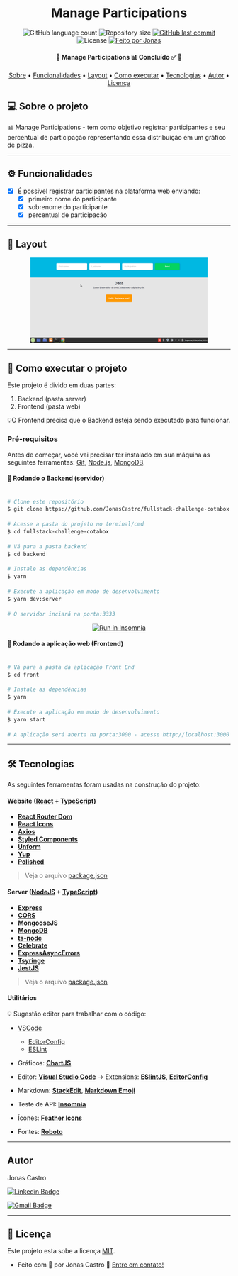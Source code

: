 <h1 align="center">
  Manage Participations
</h1>

<p align="center">
  <img alt="GitHub language count" src="https://img.shields.io/github/languages/count/JonasCastro/fullstack-challenge-cotabox?color=%2304D361">

  <img alt="Repository size" src="https://img.shields.io/github/repo-size/JonasCastro/fullstack-challenge-cotabox">

 
  <a href="https://github.com/JonasCastro/fullstack-challenge-cotabox/commits/master">
    <img alt="GitHub last commit" src="https://img.shields.io/github/last-commit/JonasCastro/fullstack-challenge-cotabox">
  </a>
    
   <img alt="License" src="https://img.shields.io/badge/license-MIT-brightgreen">

  <a href="https://www.linkedin.com/in/jonas-castro-b4044111a/">
    <img alt="Feito por Jonas" src="https://img.shields.io/badge/feito%20por-Jonas-%237519C1">
  </a>
  
 
 
</p>

<h4 align="center"> 
	🚧  Manage Participations 📊 Concluído ✅ 🚧
</h4>

<p align="center">
 <a href="#-sobre-o-projeto">Sobre</a> •
 <a href="#-funcionalidades">Funcionalidades</a> •
 <a href="#-layout">Layout</a> • 
 <a href="#-como-executar-o-projeto">Como executar</a> • 
 <a href="#-tecnologias">Tecnologias</a> • 
 <a href="#-autor">Autor</a> • 
 <a href="#user-content--licença">Licença</a>
</p>


## 💻 Sobre o projeto

:bar_chart: Manage Participations - tem como objetivo registrar participantes e seu percentual de participação representando essa distribuição em um gráfico de pizza.

---

## ⚙️ Funcionalidades

- [x] É possível registrar participantes na plataforma web enviando:
  - [x] primeiro nome do participante
  - [x] sobrenome do participante
  - [x] percentual de participação

---

## 🎨 Layout

<p align="center" style="display: flex; align-items: flex-start; justify-content: center;">
  <img alt="Demo" title="#Demo" src="./assets/demo.gif" width="400px">
</p>

---

## 🚀 Como executar o projeto

Este projeto é divido em duas partes:
1. Backend (pasta server) 
2. Frontend (pasta web)

💡O Frontend precisa que o Backend esteja sendo executado para funcionar.

### Pré-requisitos

Antes de começar, você vai precisar ter instalado em sua máquina as seguintes ferramentas:
[Git](https://git-scm.com), [Node.js](https://nodejs.org/en/), [MongoDB](https://www.mongodb.com/).


#### 🎲 Rodando o Backend (servidor)

```bash

# Clone este repositório
$ git clone https://github.com/JonasCastro/fullstack-challenge-cotabox.git

# Acesse a pasta do projeto no terminal/cmd
$ cd fullstack-challenge-cotabox

# Vá para a pasta backend
$ cd backend

# Instale as dependências
$ yarn

# Execute a aplicação em modo de desenvolvimento
$ yarn dev:server

# O servidor inciará na porta:3333

```
<p align="center">
  <a href="https://github.com/JonasCastro/fullstack-challenge-cotabox/assets/insomnia_API.json" target="_blank"><img src="https://insomnia.rest/images/run.svg" alt="Run in Insomnia"></a>
</p>


#### 🧭 Rodando a aplicação web (Frontend)

```bash

# Vá para a pasta da aplicação Front End
$ cd front

# Instale as dependências
$ yarn

# Execute a aplicação em modo de desenvolvimento
$ yarn start

# A aplicação será aberta na porta:3000 - acesse http://localhost:3000

```

---

## 🛠 Tecnologias

As seguintes ferramentas foram usadas na construção do projeto:

#### **Website**  ([React](https://reactjs.org/)  +  [TypeScript](https://www.typescriptlang.org/))

-   **[React Router Dom](https://github.com/ReactTraining/react-router/tree/master/packages/react-router-dom)**
-   **[React Icons](https://react-icons.github.io/react-icons/)**
-   **[Axios](https://github.com/axios/axios)**
-   **[Styled Components](https://styled-components.com/)**
-   **[Unform](https://unform.dev/)**
-   **[Yup](https://github.com/jquense/yup)**
-   **[Polished](https://polished.js.org/)**

> Veja o arquivo  [package.json](https://github.com/JonasCastro/fullstack-challenge-cotabox/blob/master/front/package.json)

#### [](https://github.com/JonasCastro/fullstack-challenge-cotabox#server-nodejs--typescript)**Server**  ([NodeJS](https://nodejs.org/en/)  +  [TypeScript](https://www.typescriptlang.org/))

-   **[Express](https://expressjs.com/)**
-   **[CORS](https://expressjs.com/en/resources/middleware/cors.html)**
-   **[MongooseJS](https://mongoosejs.com/)**
-   **[MongoDB](https://www.mongodb.com/)**
-   **[ts-node](https://github.com/TypeStrong/ts-node)**
-   **[Celebrate](https://github.com/arb/celebrate)**
-   **[ExpressAsyncErrors](https://www.npmjs.com/package/express-async-errors)**
-   **[Tsyringe](https://github.com/microsoft/tsyringe)**
-   **[JestJS](https://jestjs.io/)**


> Veja o arquivo  [package.json](https://github.com/jonasCastro/fullstack-challenge-cotabox/blob/master/backend/package.json)

#### [](https://github.com/tgmarinho/Ecoleta#utilit%C3%A1rios)**Utilitários**


💡 Sugestão editor para trabalhar com o código: 
  - [VSCode](https://code.visualstudio.com/)
    - [EditorConfig](https://editorconfig.org/)
    - [ESLint](https://eslint.org/)

-   Gráficos:  **[ChartJS](https://www.chartjs.org/)**
-   Editor:  **[Visual Studio Code](https://code.visualstudio.com/)**  → Extensions:  **[ESlintJS](https://marketplace.visualstudio.com/items?itemName=dbaeumer.vscode-eslint)**, **[EditorConfig](https://marketplace.visualstudio.com/items?itemName=EditorConfig.EditorConfig)**
-   Markdown:  **[StackEdit](https://stackedit.io/)**,  **[Markdown Emoji](https://gist.github.com/rxaviers/7360908)**
-   Teste de API:  **[Insomnia](https://insomnia.rest/)**
-   Ícones:  **[Feather Icons](https://feathericons.com/)**
-   Fontes:  **[Roboto](https://fonts.google.com/specimen/Roboto)**


---


## Autor

Jonas Castro

[![Linkedin Badge](https://img.shields.io/badge/-Jonas-blue?style=flat-square&logo=Linkedin&logoColor=white&link=https://www.linkedin.com/in/jonas-castro-b4044111a/)](https://www.linkedin.com/in/jonas-castro-b4044111a/) 

[![Gmail Badge](https://img.shields.io/badge/-jonascastro128@gmail.com-c14438?style=flat-square&logo=Gmail&logoColor=white&link=mailto:jonascastro128@gmail.com)](mailto:jonascastro128@gmail.com)

---

## 📝 Licença

Este projeto esta sobe a licença [MIT](./LICENSE).


- Feito com :blue_heart: por Jonas Castro :wave: [Entre em contato!](https://www.linkedin.com/in/jonas-castro-b4044111a/)
